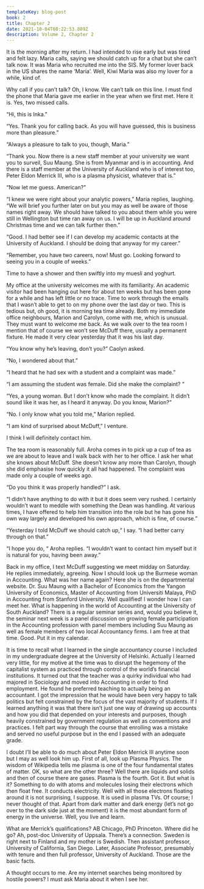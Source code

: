 ```yaml
---
templateKey: blog-post
book: 2
title: Chapter 2
date: 2021-10-04T08:22:53.889Z
description: Volume 2, Chapter 2
---
```

It is the morning after my return. I had intended to rise early but was tired and felt lazy. Maria
calls, saying we should catch up for a chat but she can’t talk now. It was Maria who recruited
me into the SIS. My former lover back in the US shares the name ‘Maria’. Well, Kiwi Maria was
also my lover for a while, kind of.


Why call if you can’t talk? Oh, I know. We can’t talk on this line. I must find the phone that Maria
gave me earlier in the year when we first met. Here it is. Yes, two missed calls.


“Hi, this is Inka.”


“Yes. Thank you for calling back. As you will have guessed, this is business more than
pleasure.”


“Always a pleasure to talk to you, though, Maria.”


“Thank you. Now there is a new staff member at your university we want you to surveil, Suu
Maung. She is from Myanmar and is in accounting. And there is a staff member at the University
of Auckland who is of interest too, Peter Eldon Merrick III, who is a plasma physicist, whatever
that is.”


“Now let me guess. American?”


“I knew we were right about your analytic powers,” Maria replies, laughing. “We will brief you
further later on but you may as well be aware of those names right away. We should have talked
to you about them while you were still in Wellington but time ran away on us. I will be up in
Auckland around Christmas time and we can talk further then.”


“Good. I had better see if I can develop my academic contacts at the University of Auckland. I
should be doing that anyway for my career.”


“Remember, you have two careers, now! Must go. Looking forward to seeing you in a couple of
weeks.”


Time to have a shower and then swiftly into my muesli and yoghurt.


My office at the university welcomes me with its familiarity. An academic visitor had been
hanging out here for about ten weeks but has been gone for a while and has left little or no
trace. Time to work through the emails that I wasn’t able to get to on my phone over the last day
or two. This is tedious but, oh good, it is morning tea time already. Both my immediate office
neighbours, Marion and Carolyn, come with me, which is unusual. They must want to welcome
me back. As we walk over to the tea room I mention that of course we won’t see McDuff there,
usually a permanent fixture. He made it very clear yesterday that it was his last day.


“You know why he’s leaving, don’t you?” Caolyn asked.


“No, I wondered about that.”


“I heard that he had sex with a student and a complaint was made.”


“I am assuming the student was female. Did she make the complaint? ”


“Yes, a young woman. But I don’t know who made the complaint. It didn’t sound like it was her,
as I heard it anyway. Do you know, Marion?”


“No. I only know what you told me,” Marion replied.


“I am kind of surprised about McDuff,” I venture.


I think I will definitely contact him.


The tea room is reasonably full. Aroha comes in to pick up a cup of tea as we are about to leave
and I walk back with her to her office. I ask her what she knows about McDuff. She doesn’t
know any more than Carolyn, though she did emphasise how quickly it all had happened. The
complaint was made only a couple of weeks ago.


“Do you think it was properly handled?” I ask.


“I didn’t have anything to do with it but it does seem very rushed. I certainly wouldn’t want to
meddle with something the Dean was handling. At various times, I have offered to help him
transition into the role but he has gone his own way largely and developed his own approach,
which is fine, of course.”


“Yesterday I told McDuff we should catch up,“ I say. “I had better carry through on that.”


“I hope you do, “ Aroha replies. “I wouldn’t want to contact him myself but it is natural for you,
having been away.”


Back in my office, I text McDuff suggesting we meet midday on Saturday. He replies
immediately, agreeing. Now I should look up the Burmese woman in Accounting. What was her
name again? Here she is on the departmental website. Dr. Suu Maung with a Bachelor of
Economics from the Yangon University of Economics, Master of Accounting from Universiti
Malaya, PhD in Accounting from Stanford University. Well qualified! I wonder how I can meet
her. What is happening in the world of Accounting at the University of South Auckland? There is
a regular seminar series and, would you believe it, the seminar next week is a panel discussion
on growing female participation in the Accounting profession with panel members including Suu
Maung as well as female members of two local Accountancy firms. I am free at that time. Good.
Put it in my calendar.


It is time to recall what I learned in the single accountancy course I included in my
undergraduate degree at the University of Helsinki. Actually I learned very little, for my motive at
the time was to disrupt the hegemony of the capitalist system as practiced through control of the
world’s financial institutions. It turned out that the teacher was a quirky individual who had
majored in Sociology and moved into Accounting in order to find employment. He found he
preferred teaching to actually being an accountant. I got the impression that he would have
been very happy to talk politics but felt constrained by the focus of the vast majority of students.
If I learned anything it was that there isn’t just one way of drawing up accounts and how you did
that depended on your interests and purposes, though heavily constrained by government
regulation as well as conventions and practices. I felt part way through the course that enrolling
was a mistake and served no useful purpose but in the end I passed with an adequate grade.


I doubt I’ll be able to do much about Peter Eldon Merrick III anytime soon but I may as well look
him up. First of all, look up Plasma Physics. The wisdom of Wikipedia tells me plasma is one of
the four fundamental states of matter. OK, so what are the other three? Well there are liquids
and solids and then of course there are gases. Plasma is the fourth. Got it. But what is it?
Something to do with atoms and molecules losing their electrons which then float free. It
conducts electricity. Well with all those electrons floating around it is not surprising, I suppose. It
is used in plasma TVs. Of course; I never thought of that. Apart from dark matter and dark
energy (let’s not go over to the dark side just at the moment) it is the most abundant form of
energy in the universe. Well, you live and learn.


What are Merrick’s qualifications? AB Chicago, PhD Princeton. Where did he go? Ah, post-doc
University of Uppsala. There’s a connection. Sweden is right next to Finland and my mother is
Swedish. Then assistant professor, University of California, San Diego. Later, Associate
Professor, presumably with tenure and then full professor, University of Auckland. Those are the
basic facts.


A thought occurs to me. Are my internet searches being monitored by hostile powers? I must
ask Maria about it when I see her.